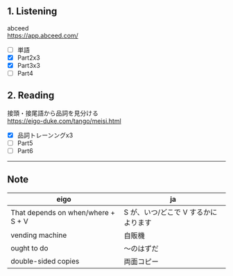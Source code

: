 ## 1. Listening
abceed  
https://app.abceed.com/

- [ ] 単語
- [x] Part2x3
- [x] Part3x3
- [ ] Part4

## 2. Reading
接頭・接尾語から品詞を見分ける  
https://eigo-duke.com/tango/meisi.html

- [x] 品詞トレーンングx3
- [ ] Part5
- [ ] Part6

---

## Note
eigo | ja
-- | --
That depends on when/where + S + V | S が、いつ/どこで V するかによります
vending machine | 自販機
ought to do | 〜のはずだ
double-sided copies | 両面コピー
